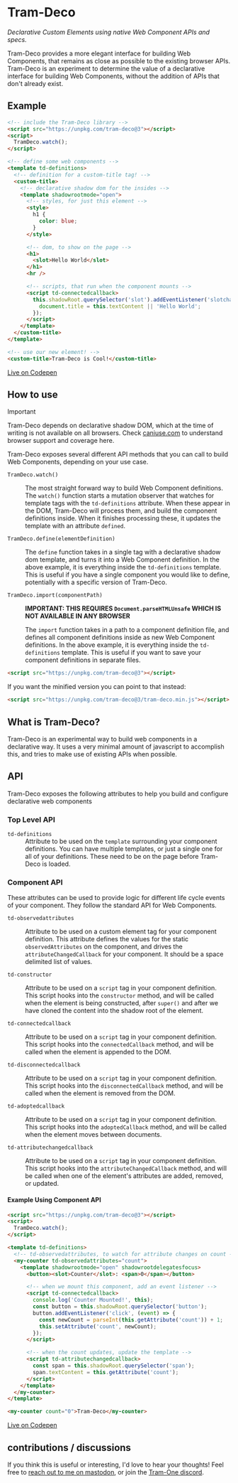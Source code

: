 # Tram-Deco

_Declarative Custom Elements using native Web Component APIs and specs._

Tram-Deco provides a more elegant interface for building Web Components, that remains as close as possible to the
existing browser APIs. Tram-Deco is an experiment to determine the value of a declarative interface for building Web
Components, without the addition of APIs that don't already exist.

## Example

```html
<!-- include the Tram-Deco library -->
<script src="https://unpkg.com/tram-deco@3"></script>
<script>
  TramDeco.watch();
</script>

<!-- define some web components -->
<template td-definitions>
  <!-- definition for a custom-title tag! -->
  <custom-title>
    <!-- declarative shadow dom for the insides -->
    <template shadowrootmode="open">
      <!-- styles, for just this element -->
      <style>
        h1 {
          color: blue;
        }
      </style>

      <!-- dom, to show on the page -->
      <h1>
        <slot>Hello World</slot>
      </h1>
      <hr />

      <!-- scripts, that run when the component mounts -->
      <script td-connectedcallback>
        this.shadowRoot.querySelector('slot').addEventListener('slotchange', () => {
          document.title = this.textContent || 'Hello World';
        });
      </script>
    </template>
  </custom-title>
</template>

<!-- use our new element! -->
<custom-title>Tram-Deco is Cool!</custom-title>
```

[Live on Codepen](https://codepen.io/JRJurman/pen/BabEMwo)

## How to use

> [!important]
>
> Tram-Deco depends on declarative shadow DOM, which at the time of writing is not available on all browsers. Check
> [caniuse.com](https://caniuse.com/declarative-shadow-dom) to understand browser support and coverage here.

Tram-Deco exposes several different API methods that you can call to build Web Components, depending on your use case.

<dl>
<dt><code>TramDeco.watch()</code></dt>
<dd>

The most straight forward way to build Web Component definitions. The `watch()` function starts a mutation observer that
watches for template tags with the `td-definitions` attribute. When these appear in the DOM, Tram-Deco will process
them, and build the component definitions inside. When it finishes processing these, it updates the template with an
attribute `defined`.

</dd>
<dt><code>TramDeco.define(elementDefinition)</code></dt>
<dd>

The `define` function takes in a single tag with a declarative shadow dom template, and turns it into a Web Component
definition. In the above example, it is everything inside the `td-definitions` template. This is useful if you have a
single component you would like to define, potentially with a specific version of Tram-Deco.

</dd>
<dt><code>TramDeco.import(componentPath)</code></dt>
<dd>

**IMPORTANT: THIS REQUIRES `Document.parseHTMLUnsafe` WHICH IS NOT AVAILABLE IN ANY BROWSER**

The `import` function takes in a path to a component definition file, and defines all component definitions inside as
new Web Component definitions. In the above example, it is everything inside the `td-definitions` template. This is
useful if you want to save your component definitions in separate files.

</dd>
</dl>

```html
<script src="https://unpkg.com/tram-deco@3"></script>
```

If you want the minified version you can point to that instead:

```html
<script src="https://unpkg.com/tram-deco@3/tram-deco.min.js"></script>
```

## What is Tram-Deco?

Tram-Deco is an experimental way to build web components in a declarative way. It uses a very minimal amount of
javascript to accomplish this, and tries to make use of existing APIs when possible.

## API

Tram-Deco exposes the following attributes to help you build and configure declarative web components

### Top Level API

<dl>
<dt><code>td-definitions</code></dt>
<dd>
  Attribute to be used on the <code>template</code> surrounding your component definitions. You can have multiple templates,
  or just a single one for all of your definitions. These need to be on the page before Tram-Deco is loaded.
</dd>
</dl>

### Component API

These attributes can be used to provide logic for different life cycle events of your component. They follow the
standard API for Web Components.

<dl>
<dt><code>td-observedattributes</code></dt>
<dd>

Attribute to be used on a custom element tag for your component definition. This attribute defines the values for the
static `observedAttributes` on the component, and drives the `attributeChangedCallback` for your component. It should be
a space delimited list of values.

</dd>
<dt><code>td-constructor</code></dt>
<dd>

Attribute to be used on a `script` tag in your component definition. This script hooks into the `constructor` method,
and will be called when the element is being constructed, after `super()` and after we have cloned the content into the
shadow root of the element.

</dd>
<dt><code>td-connectedcallback</code></dt>
<dd>

Attribute to be used on a `script` tag in your component definition. This script hooks into the `connectedCallback`
method, and will be called when the element is appended to the DOM.

</dd>
<dt><code>td-disconnectedcallback</code></dt>
<dd>

Attribute to be used on a `script` tag in your component definition. This script hooks into the `disconnectedCallback`
method, and will be called when the element is removed from the DOM.

</dd>
<dt><code>td-adoptedcallback</code></dt>
<dd>

Attribute to be used on a `script` tag in your component definition. This script hooks into the `adoptedCallback`
method, and will be called when the element moves between documents.

</dd>
<dt><code>td-attributechangedcallback</code></dt>
<dd>

Attribute to be used on a `script` tag in your component definition. This script hooks into the
`attributeChangedCallback` method, and will be called when one of the element's attributes are added, removed, or
updated.

</dd>
</dl>

#### Example Using Component API

```html
<script src="https://unpkg.com/tram-deco@3"></script>
<script>
  TramDeco.watch();
</script>

<template td-definitions>
  <!-- td-observedattributes, to watch for attribute changes on count -->
  <my-counter td-observedattributes="count">
    <template shadowrootmode="open" shadowrootdelegatesfocus>
      <button><slot>Counter</slot>: <span>0</span></button>

      <!-- when we mount this component, add an event listener -->
      <script td-connectedcallback>
        console.log('Counter Mounted!', this);
        const button = this.shadowRoot.querySelector('button');
        button.addEventListener('click', (event) => {
          const newCount = parseInt(this.getAttribute('count')) + 1;
          this.setAttribute('count', newCount);
        });
      </script>

      <!-- when the count updates, update the template -->
      <script td-attributechangedcallback>
        const span = this.shadowRoot.querySelector('span');
        span.textContent = this.getAttribute('count');
      </script>
    </template>
  </my-counter>
</template>

<my-counter count="0">Tram-Deco</my-counter>
```

[Live on Codepen](https://codepen.io/JRJurman/pen/zYbXeEW)

## contributions / discussions

If you think this is useful or interesting, I'd love to hear your thoughts! Feel free to
[reach out to me on mastodon](https://fosstodon.org/@jrjurman), or join the
[Tram-One discord](https://discord.gg/dpBXAQC).
